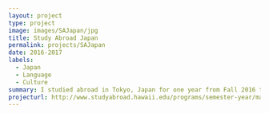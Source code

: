 ```yaml
---
layout: project
type: project
image: images/SAJapan/jpg
title: Study Abroad Japan
permalink: projects/SAJapan
date: 2016-2017
labels:
  - Japan
  - Language
  - Culture
summary: I studied abroad in Tokyo, Japan for one year from Fall 2016 to Spring 2017.
projecturl: http://www.studyabroad.hawaii.edu/programs/semester-year/machida-japan/
---
```

